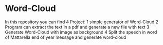# Word-Cloud
In this repository you can find 4 Project:
1 simple generator of Word-Cloud 
2 Program can extract the text in a pdf and generate a new file with text
3 Generate Word-Cloud with image as background
4 Split the speech in word of Mattarella end of year message and generate word-cloud
